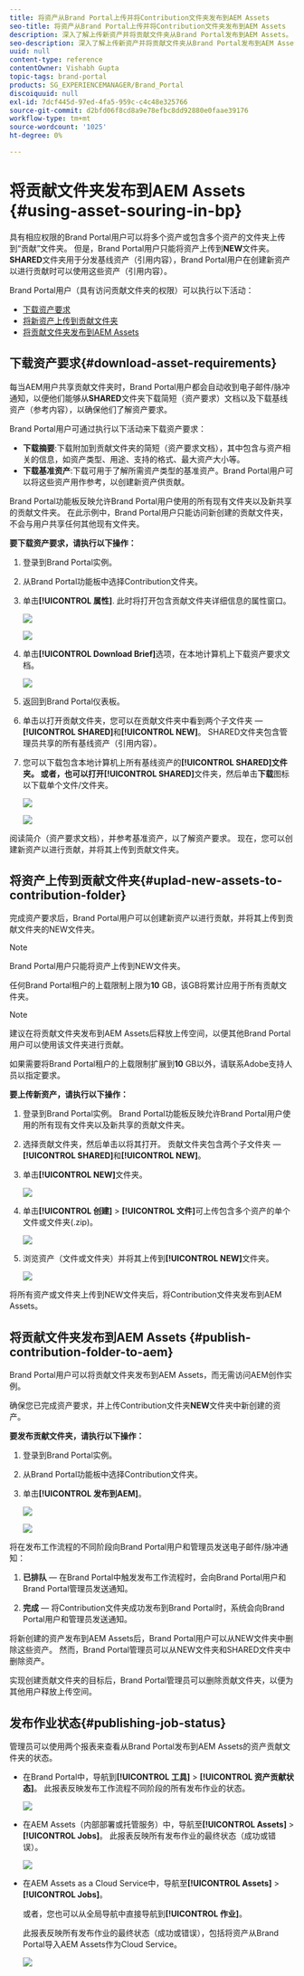 ```yaml
---
title: 将资产从Brand Portal上传并将Contribution文件夹发布到AEM Assets
seo-title: 将资产从Brand Portal上传并将Contribution文件夹发布到AEM Assets
description: 深入了解上传新资产并将贡献文件夹从Brand Portal发布到AEM Assets。
seo-description: 深入了解上传新资产并将贡献文件夹从Brand Portal发布到AEM Assets。
uuid: null
content-type: reference
contentOwner: Vishabh Gupta
topic-tags: brand-portal
products: SG_EXPERIENCEMANAGER/Brand_Portal
discoiquuid: null
exl-id: 7dcf445d-97ed-4fa5-959c-c4c48e325766
source-git-commit: d2bfd06f8cd8a9e78efbc8dd92880e0faae39176
workflow-type: tm+mt
source-wordcount: '1025'
ht-degree: 0%

---
```


# 将贡献文件夹发布到AEM Assets {#using-asset-souring-in-bp}

具有相应权限的Brand Portal用户可以将多个资产或包含多个资产的文件夹上传到“贡献”文件夹。 但是，Brand Portal用户只能将资产上传到&#x200B;**NEW**&#x200B;文件夹。 **SHARED**&#x200B;文件夹用于分发基线资产（引用内容），Brand Portal用户在创建新资产以进行贡献时可以使用这些资产（引用内容）。

Brand Portal用户（具有访问贡献文件夹的权限）可以执行以下活动：

* [下载资产要求](#download-asset-requirements)
* [将新资产上传到贡献文件夹](#uplad-new-assets-to-contribution-folder)
* [将贡献文件夹发布到AEM Assets](#publish-contribution-folder-to-aem)

## 下载资产要求{#download-asset-requirements}

每当AEM用户共享贡献文件夹时，Brand Portal用户都会自动收到电子邮件/脉冲通知，以便他们能够从&#x200B;**SHARED**&#x200B;文件夹下载简短（资产要求）文档以及下载基线资产（参考内容），以确保他们了解资产要求。

Brand Portal用户可通过执行以下活动来下载资产要求：

* **下载摘要**:下载附加到贡献文件夹的简短（资产要求文档），其中包含与资产相关的信息，如资产类型、用途、支持的格式、最大资产大小等。
* **下载基准资产**:下载可用于了解所需资产类型的基准资产。Brand Portal用户可以将这些资产用作参考，以创建新资产供贡献。

Brand Portal功能板反映允许Brand Portal用户使用的所有现有文件夹以及新共享的贡献文件夹。 在此示例中，Brand Portal用户只能访问新创建的贡献文件夹，不会与用户共享任何其他现有文件夹。

**要下载资产要求，请执行以下操作：**

1. 登录到Brand Portal实例。
1. 从Brand Portal功能板中选择Contribution文件夹。
1. 单击&#x200B;**[!UICONTROL 属性]**. 此时将打开包含贡献文件夹详细信息的属性窗口。

   ![](assets/properties.png)

   ![](assets/download-asset-requirement2.png)

1. 单击&#x200B;**[!UICONTROL Download Brief]**&#x200B;选项，在本地计算机上下载资产要求文档。

   ![](assets/download.png)

1. 返回到Brand Portal仪表板。
1. 单击以打开贡献文件夹，您可以在贡献文件夹中看到两个子文件夹 — **[!UICONTROL SHARED]**&#x200B;和&#x200B;**[!UICONTROL NEW]**。 SHARED文件夹包含管理员共享的所有基线资产（引用内容）。
1. 您可以下载包含本地计算机上所有基线资产的&#x200B;**[!UICONTROL SHARED]**文件夹。
或者，也可以打开**[!UICONTROL SHARED]**&#x200B;文件夹，然后单击&#x200B;**下载**&#x200B;图标以下载单个文件/文件夹。

   ![](assets/download.png)

   ![](assets/download-asset-requirement4.png)

阅读简介（资产要求文档），并参考基准资产，以了解资产要求。 现在，您可以创建新资产以进行贡献，并将其上传到贡献文件夹。


## 将资产上传到贡献文件夹{#uplad-new-assets-to-contribution-folder}

完成资产要求后，Brand Portal用户可以创建新资产以进行贡献，并将其上传到贡献文件夹的NEW文件夹。

>[!NOTE]
>
>Brand Portal用户只能将资产上传到NEW文件夹。
>
>任何Brand Portal租户的上载限制上限为&#x200B;**10** GB，该GB将累计应用于所有贡献文件夹。

>[!NOTE]
>
>建议在将贡献文件夹发布到AEM Assets后释放上传空间，以便其他Brand Portal用户可以使用该文件夹进行贡献。
>
>如果需要将Brand Portal租户的上载限制扩展到&#x200B;**10** GB以外，请联系Adobe支持人员以指定要求。


**要上传新资产，请执行以下操作：**

1. 登录到Brand Portal实例。
Brand Portal功能板反映允许Brand Portal用户使用的所有现有文件夹以及新共享的贡献文件夹。

1. 选择贡献文件夹，然后单击以将其打开。 贡献文件夹包含两个子文件夹 — **[!UICONTROL SHARED]**&#x200B;和&#x200B;**[!UICONTROL NEW]**。

1. 单击&#x200B;**[!UICONTROL NEW]**&#x200B;文件夹。

   ![](assets/upload-new-assets4.png)

1. 单击&#x200B;**[!UICONTROL 创建]** > **[!UICONTROL 文件]**&#x200B;可上传包含多个资产的单个文件或文件夹(.zip)。

   ![](assets/upload-new-assets5.png)

1. 浏览资产（文件或文件夹）并将其上传到&#x200B;**[!UICONTROL NEW]**&#x200B;文件夹。

   ![](assets/upload-new-assets6.png)

将所有资产或文件夹上传到NEW文件夹后，将Contribution文件夹发布到AEM Assets。


## 将贡献文件夹发布到AEM Assets {#publish-contribution-folder-to-aem}

Brand Portal用户可以将贡献文件夹发布到AEM Assets，而无需访问AEM创作实例。

确保您已完成资产要求，并上传Contribution文件夹&#x200B;**NEW**&#x200B;文件夹中新创建的资产。

**要发布贡献文件夹，请执行以下操作：**

1. 登录到Brand Portal实例。

1. 从Brand Portal功能板中选择Contribution文件夹。
1. 单击&#x200B;**[!UICONTROL 发布到AEM]**。

   ![](assets/export.png)

   ![](assets/publish-contribution-folder-to-aem1.png)

将在发布工作流程的不同阶段向Brand Portal用户和管理员发送电子邮件/脉冲通知：
1. **已排队**  — 在Brand Portal中触发发布工作流程时，会向Brand Portal用户和Brand Portal管理员发送通知。

1. **完成**  — 将Contribution文件夹成功发布到Brand Portal时，系统会向Brand Portal用户和管理员发送通知。

将新创建的资产发布到AEM Assets后，Brand Portal用户可以从NEW文件夹中删除这些资产。 然而，Brand Portal管理员可以从NEW文件夹和SHARED文件夹中删除资产。

实现创建贡献文件夹的目标后，Brand Portal管理员可以删除贡献文件夹，以便为其他用户释放上传空间。

## 发布作业状态{#publishing-job-status}

管理员可以使用两个报表来查看从Brand Portal发布到AEM Assets的资产贡献文件夹的状态。

* 在Brand Portal中，导航到&#x200B;**[!UICONTROL 工具]** > **[!UICONTROL 资产贡献状态]**。 此报表反映发布工作流程不同阶段的所有发布作业的状态。

   ![](assets/contribution-folder-status.png)

* 在AEM Assets（内部部署或托管服务）中，导航至&#x200B;**[!UICONTROL Assets]** > **[!UICONTROL Jobs]**。 此报表反映所有发布作业的最终状态（成功或错误）。

   ![](assets/publishing-status.png)

* 在AEM Assets as a Cloud Service中，导航至&#x200B;**[!UICONTROL Assets]** > **[!UICONTROL Jobs]**。

   或者，您也可以从全局导航中直接导航到&#x200B;**[!UICONTROL 作业]**。

   此报表反映所有发布作业的最终状态（成功或错误），包括将资产从Brand Portal导入AEM Assets作为Cloud Service。

   ![](assets/cloud-service-job-status.png)

<!--
>[!NOTE]
>
>Currently, no report is generated in AEM Assets as a Cloud Service for the Asset Sourcing workflow. 
-->
